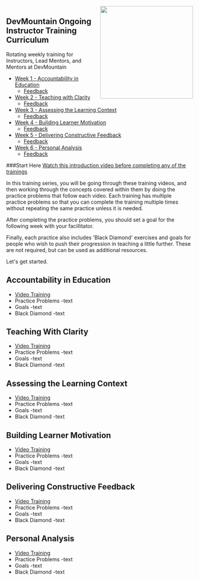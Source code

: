<img src="https://devmounta.in/img/logowhiteblue.png" width="250" align="right">


## DevMountain Ongoing Instructor Training Curriculum
Rotating weekly training for Instructors, Lead Mentors, and Mentors at DevMountain


- [Week 1 - Accountability in Education](#week1)
  - [Feedback](http://youtube.com)
- [Week 2 - Teaching with Clarity](#week2)
  - [Feedback](http://youtube.com)
- [Week 3 - Assessing the Learning Context](#week3)
  - [Feedback](http://youtube.com)
- [Week 4 - Building Learner Motivation](#week4)
  - [Feedback](http://youtube.com)
- [Week 5 - Delivering Constructive Feedback](#week5)
  - [Feedback](http://youtube.com)
- [Week 6 - Personal Analysis](#week6)
  - [Feedback](http://youtube.com)

###Start Here
[Watch this introduction video before completing any of the trainings](https://youtu.be/mG0H6OWUD3I)

In this training series, you will be going through these training videos, and then working through the concepts covered within them by doing the practice problems that follow each video. Each training has multiple practice problems so that you can complete the training multiple times without repeating the same practice unless it is needed.

After completing the practice problems, you should set a goal for the following week with your facillitator. 

Finally, each practice also includes 'Black Diamond' exercises and goals for people who wish to push their progression in teaching a little further. These are not required, but can be used as additional resources. 

Let's get started. 

## <a name="week1"></a> Accountability in Education
- [Video Training](http://youtube.com)
- Practice Problems
  -text
- Goals
  -text
- Black Diamond
  -text


## <a name="week2"></a> Teaching With Clarity
- [Video Training](http://youtube.com)
- Practice Problems
  -text
- Goals
  -text
- Black Diamond
  -text


## <a name="week3"></a> Assessing the Learning Context
- [Video Training](http://youtube.com)
- Practice Problems
  -text
- Goals
  -text
- Black Diamond
  -text


## <a name="week4"></a> Building Learner Motivation
- [Video Training](http://youtube.com)
- Practice Problems
  -text
- Goals
  -text
- Black Diamond
  -text


## <a name="week5"></a> Delivering Constructive Feedback
- [Video Training](http://youtube.com)
- Practice Problems
  -text
- Goals
  -text
- Black Diamond
  -text


## <a name="week6"></a> Personal Analysis
- [Video Training](http://youtube.com)
- Practice Problems
  -text
- Goals
  -text
- Black Diamond
  -text

